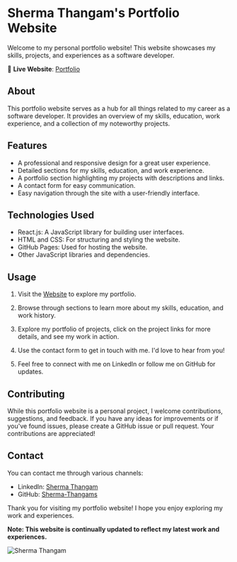 # Sherma Thangam's Portfolio Website

Welcome to my personal portfolio website! This website showcases my skills, projects, and experiences as a software developer.

🚀 **Live Website**: [Portfolio](https://sherma-thangams.github.io/React_Portfolio/)

## About

This portfolio website serves as a hub for all things related to my career as a software developer. It provides an overview of my skills, education, work experience, and a collection of my noteworthy projects.

## Features

- A professional and responsive design for a great user experience.
- Detailed sections for my skills, education, and work experience.
- A portfolio section highlighting my projects with descriptions and links.
- A contact form for easy communication.
- Easy navigation through the site with a user-friendly interface.

## Technologies Used

- React.js: A JavaScript library for building user interfaces.
- HTML and CSS: For structuring and styling the website.
- GitHub Pages: Used for hosting the website.
- Other JavaScript libraries and dependencies.

## Usage

1. Visit the [Website](https://sherma-thangams.github.io/React_Portfolio/) to explore my portfolio.

2. Browse through sections to learn more about my skills, education, and work history.

3. Explore my portfolio of projects, click on the project links for more details, and see my work in action.

4. Use the contact form to get in touch with me. I'd love to hear from you!

5. Feel free to connect with me on LinkedIn or follow me on GitHub for updates.

## Contributing

While this portfolio website is a personal project, I welcome contributions, suggestions, and feedback. If you have any ideas for improvements or if you've found issues, please create a GitHub issue or pull request. Your contributions are appreciated!

## Contact

You can contact me through various channels:

- LinkedIn: [Sherma Thangam](https://www.linkedin.com/in/sherma-thangam-s-a9815825a/)
- GitHub: [Sherma-Thangams](https://github.com/sherma-thangams)

Thank you for visiting my portfolio website! I hope you enjoy exploring my work and experiences.

**Note: This website is continually updated to reflect my latest work and experiences.**

![Sherma Thangam](https://yourimageurl.com)
